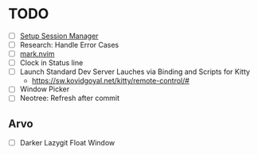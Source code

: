 # TODO

- [ ] [Setup Session Manager](https://github.com/emuel-vassallo/nvim/blob/main/lua/plugins/configs/session-manager.lua)
- [ ] Research: Handle Error Cases
- [ ] [mark.nvim](https://github.com/chentoast/marks.nvim?utm_source=pocket_mylist)
- [ ] Clock in Status line
- [ ] Launch Standard  Dev Server Lauches via Binding and Scripts for Kitty
  - https://sw.kovidgoyal.net/kitty/remote-control/#
- [ ] Window Picker
- [ ] Neotree: Refresh after commit

## Arvo

- [ ] Darker Lazygit Float Window

